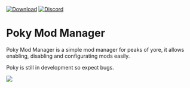 [![Download](https://img.shields.io/badge/-Download-blue.svg)](https://github.com/KinexDev/Poky-Mod-Manager/releases)
[![Discord](https://img.shields.io/badge/-Discord-blue.svg)](https://discord.gg/x5Kr3Cxb)

# Poky Mod Manager
Poky Mod Manager is a simple mod manager for peaks of yore, it allows enabling, disabling and configurating mods easily.

Poky is still in development so expect bugs.


![](https://github.com/KinexDev/Poky-Mod-Manager/blob/main/POKManager.gif)
